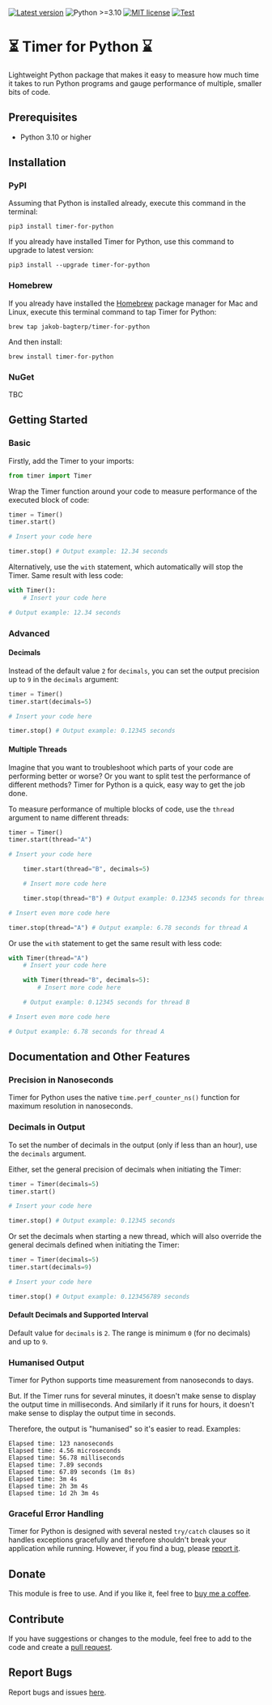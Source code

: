 [![Latest version](https://img.shields.io/static/v1?label=version&message=0.6.1&color=yellowgreen)](https://github.com/jakob-bagterp/timer-for-python/releases/latest)
![Python >=3.10](https://img.shields.io/static/v1?label=python&message=>=3.10&color=blueviolet)
[![MIT license](https://img.shields.io/static/v1?label=license&message=MIT&color=blue)](https://github.com/jakob-bagterp/timer-for-python/blob/master/LICENSE.md)
[![Test](https://github.com/jakob-bagterp/timer-for-python/actions/workflows/test.yml/badge.svg)](https://github.com/jakob-bagterp/timer-for-python/actions/workflows/test.yml)

# ⏳ Timer for Python ⌛️
Lightweight Python package that makes it easy to measure how much time it takes to run Python programs and gauge performance of multiple, smaller bits of code.

## Prerequisites
* Python 3.10 or higher

## Installation
### PyPI
Assuming that Python is installed already, execute this command in the terminal:

```shell
pip3 install timer-for-python
```

If you already have installed Timer for Python, use this command to upgrade to latest version:

```shell
pip3 install --upgrade timer-for-python
```

### Homebrew
If you already have installed the [Homebrew](https://brew.sh) package manager for Mac and Linux, execute this terminal command to tap Timer for Python:

```shell
brew tap jakob-bagterp/timer-for-python
```

And then install:

```shell
brew install timer-for-python
```

### NuGet
TBC

## Getting Started
### Basic
Firstly, add the Timer to your imports:

```python
from timer import Timer
```

Wrap the Timer function around your code to measure performance of the executed block of code:

```python
timer = Timer()
timer.start()

# Insert your code here

timer.stop() # Output example: 12.34 seconds
```

Alternatively, use the `with` statement, which automatically will stop the Timer. Same result with less code:

```python
with Timer():
    # Insert your code here

# Output example: 12.34 seconds
```

### Advanced
#### Decimals
Instead of the default value `2` for `decimals`, you can set the output precision up to `9` in the `decimals` argument:

```python
timer = Timer()
timer.start(decimals=5)

# Insert your code here

timer.stop() # Output example: 0.12345 seconds
```

#### Multiple Threads
Imagine that you want to troubleshoot which parts of your code are performing better or worse? Or you want to split test the performance of different methods? Timer for Python is a quick, easy way to get the job done.

To measure performance of multiple blocks of code, use the `thread` argument to name different threads:

```python
timer = Timer()
timer.start(thread="A")

# Insert your code here

    timer.start(thread="B", decimals=5)

    # Insert more code here

    timer.stop(thread="B") # Output example: 0.12345 seconds for thread B

# Insert even more code here

timer.stop(thread="A") # Output example: 6.78 seconds for thread A
```

Or use the `with` statement to get the same result with less code:
```python
with Timer(thread="A")
    # Insert your code here

    with Timer(thread="B", decimals=5):
        # Insert more code here

    # Output example: 0.12345 seconds for thread B

# Insert even more code here

# Output example: 6.78 seconds for thread A
```

## Documentation and Other Features
### Precision in Nanoseconds
Timer for Python uses the native `time.perf_counter_ns()` function for maximum resolution in nanoseconds.

### Decimals in Output
To set the number of decimals in the output (only if less than an hour), use the `decimals` argument.

Either, set the general precision of decimals when initiating the Timer:

```python
timer = Timer(decimals=5)
timer.start()

# Insert your code here

timer.stop() # Output example: 0.12345 seconds
```

Or set the decimals when starting a new thread, which will also override the general decimals defined when initiating the Timer:

```python
timer = Timer(decimals=5)
timer.start(decimals=9)

# Insert your code here

timer.stop() # Output example: 0.123456789 seconds
```

#### Default Decimals and Supported Interval
Default value for `decimals` is `2`. The range is minimum `0` (for no decimals) and up to `9`.

### Humanised Output
Timer for Python supports time measurement from nanoseconds to days.

But. If the Timer runs for several minutes, it doesn't make sense to display the output time in milliseconds. And similarly if it runs for hours, it doesn't make sense to display the output time in seconds.

Therefore, the output is "humanised" so it's easier to read. Examples:

```
Elapsed time: 123 nanoseconds
Elapsed time: 4.56 microseconds
Elapsed time: 56.78 milliseconds
Elapsed time: 7.89 seconds
Elapsed time: 67.89 seconds (1m 8s)
Elapsed time: 3m 4s
Elapsed time: 2h 3m 4s
Elapsed time: 1d 2h 3m 4s
```

### Graceful Error Handling
Timer for Python is designed with several nested `try/catch` clauses so it handles exceptions gracefully and therefore shouldn't break your application while running. However, if you find a bug, please [report it](https://github.com/jakob-bagterp/timer-for-python/issues).

## Donate
This module is free to use. And if you like it, feel free to [buy me a coffee](https://github.com/sponsors/jakob-bagterp).

## Contribute
If you have suggestions or changes to the module, feel free to add to the code and create a [pull request](https://github.com/jakob-bagterp/timer-for-python/pulls).

## Report Bugs
Report bugs and issues [here](https://github.com/jakob-bagterp/timer-for-python/issues).
